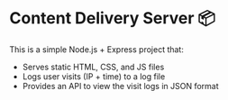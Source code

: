 # Content Delivery Server 📦

This is a simple Node.js + Express project that:

- Serves static HTML, CSS, and JS files
- Logs user visits (IP + time) to a log file
- Provides an API to view the visit logs in JSON format
